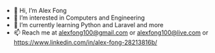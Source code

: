 - 👋 Hi, I’m Alex Fong
- 👀 I’m interested in Computers and Engineering
- 🌱 I’m currently learning Python and Laravel and more
- 📫 Reach me at alexfong100@gmail.com or alexfong100@live.com or https://www.linkedin.com/in/alex-fong-28213816b/

